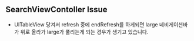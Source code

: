## SearchViewContoller Issue

- UITableView 당겨서  refresh 중에 endRefresh를 하게되면 large 네비게이션바가 위로 올라가 large가 풀리는게 되는 경우가 생기고 있습니다.

